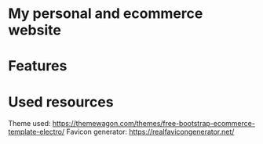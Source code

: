 # My personal and ecommerce website

# Features

# Used resources

Theme used: https://themewagon.com/themes/free-bootstrap-ecommerce-template-electro/
Favicon generator: https://realfavicongenerator.net/